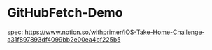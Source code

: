 # GitHubFetch-Demo


spec: https://www.notion.so/withprimer/iOS-Take-Home-Challenge-a31f897893df4099bb2e00ea4bf225b5
